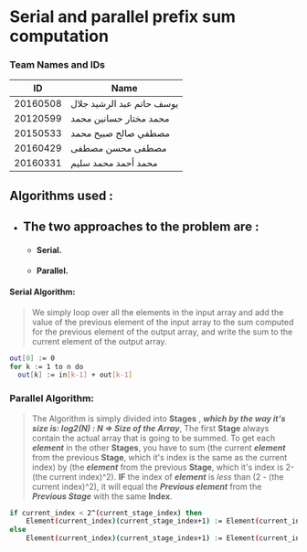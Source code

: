 # Serial and parallel prefix sum computation


### Team Names and IDs

| ID | Name |
| ------ | ------ |
| 20160508 | يوسف حاتم عبد الرشيد جلال |
| 20120599 | محمد مختار حسانين محمد |
| 20150533 | مصطفي صالح صبيح محمد |
| 20160429 | مصطفى محسن مصطفى |
| 20160331 | محمد أحمد محمد سليم |


## Algorithms used :
- ## The two approaches to the problem are :
  * #### Serial.
  * #### Parallel.
#### Serial Algorithm:
>We simply loop over all the elements in the input array and add the value of the previous element of the input array to the sum computed for the previous element of the output array, and write the sum to the current element of the output array.
```sh
out[0] := 0
for k := 1 to n do
  out[k] := in[k-1] + out[k-1]
```
### Parallel Algorithm:
> The Algorithm is simply divided into **Stages** , ***which by the way it's size is: log2(N) : N => Size of the Array***, The first **Stage** always contain the actual array that is going to be summed.
To get each ***element*** in the other **Stages**, you have to sum (the current ***element*** from the previous **Stage**, which it's index is the same as the current index) by (the ***element*** from the previous **Stage**, which it's index is 2-(the current index)^2).
**IF** the index of ***element*** is *less* than (2 - (the current index)^2), it will equal the ***Previous element*** from the ***Previous Stage*** with the same **Index**.
```sh
if current_index < 2^(current_stage_index) then
    Element(current_index)(current_stage_index+1) := Element(current_index)(current_stage_index)
else
    Element(current_index)(current_stage_index+1) := Element(current_index)(current_stage_index) + Element(current_index - 2^(current_stage_index))(current_stage_index)
```
